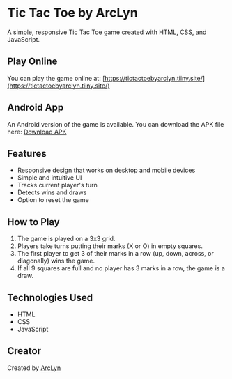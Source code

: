 # Tic Tac Toe by ArcLyn

A simple, responsive Tic Tac Toe game created with HTML, CSS, and JavaScript.

## Play Online

You can play the game online at: [https://tictactoebyarclyn.tiiny.site/](https://tictactoebyarclyn.tiiny.site/)

## Android App

An Android version of the game is available. You can download the APK file here:
[Download APK](https://drive.google.com/file/d/1i5Ci0-QLxkVVpUhPy3R41TuJiKu-0R9U/view?usp=sharing)

## Features

- Responsive design that works on desktop and mobile devices
- Simple and intuitive UI
- Tracks current player's turn
- Detects wins and draws
- Option to reset the game

## How to Play

1. The game is played on a 3x3 grid.
2. Players take turns putting their marks (X or O) in empty squares.
3. The first player to get 3 of their marks in a row (up, down, across, or diagonally) wins the game.
4. If all 9 squares are full and no player has 3 marks in a row, the game is a draw.

## Technologies Used

- HTML
- CSS
- JavaScript

## Creator

Created by [ArcLyn](https://x.com/S0nic_21)
